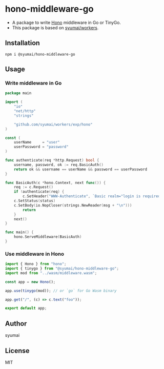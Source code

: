 # hono-middleware-go

* A package to write [Hono](https://github.com/honojs/hono) middleware in Go or TinyGo.
* This package is based on [syumai/workers](https://github.com/syumai/workers).

## Installation

```
npm i @syumai/hono-middleware-go
```

## Usage

### Write middleware in Go

```go
package main

import (
	"io"
	"net/http"
	"strings"

	"github.com/syumai/workers/exp/hono"
)

const (
	userName     = "user"
	userPassword = "password"
)

func authenticate(req *http.Request) bool {
	username, password, ok := req.BasicAuth()
	return ok && username == userName && password == userPassword
}

func BasicAuth(c *hono.Context, next func()) {
	req := c.Request()
	if !authenticate(req) {
		c.SetHeader("WWW-Authenticate", `Basic realm="login is required"`)
  	c.SetStatus(status)
  	c.SetBody(io.NopCloser(strings.NewReader(msg + "\n")))
		return
	}
	next()
}

func main() {
	hono.ServeMiddleware(BasicAuth)
}
```

### Use middleware in Hono

```ts
import { Hono } from "hono";
import { tinygo } from "@syumai/hono-middleware-go";
import mod from "../wasm/middleware.wasm";

const app = new Hono();

app.use(tinygo(mod)); // or `go` for Go Wasm binary

app.get("/", (c) => c.text("foo"));

export default app;
```

## Author

syumai

## License

MIT
